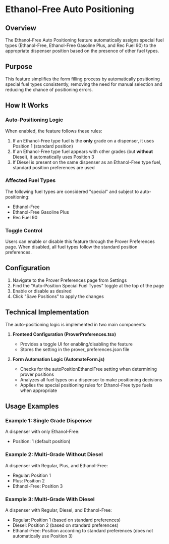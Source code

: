 # Ethanol-Free Auto Positioning

## Overview
The Ethanol-Free Auto Positioning feature automatically assigns special fuel types (Ethanol-Free, Ethanol-Free Gasoline Plus, and Rec Fuel 90) to the appropriate dispenser position based on the presence of other fuel types.

## Purpose
This feature simplifies the form filling process by automatically positioning special fuel types consistently, removing the need for manual selection and reducing the chance of positioning errors.

## How It Works

### Auto-Positioning Logic
When enabled, the feature follows these rules:
1. If an Ethanol-Free type fuel is the **only** grade on a dispenser, it uses Position 1 (standard position)
2. If an Ethanol-Free type fuel appears with other grades (but **without** Diesel), it automatically uses Position 3
3. If Diesel is present on the same dispenser as an Ethanol-Free type fuel, standard position preferences are used

### Affected Fuel Types
The following fuel types are considered "special" and subject to auto-positioning:
- Ethanol-Free
- Ethanol-Free Gasoline Plus
- Rec Fuel 90

### Toggle Control
Users can enable or disable this feature through the Prover Preferences page. When disabled, all fuel types follow the standard position preferences.

## Configuration
1. Navigate to the Prover Preferences page from Settings
2. Find the "Auto-Position Special Fuel Types" toggle at the top of the page
3. Enable or disable as desired
4. Click "Save Positions" to apply the changes

## Technical Implementation
The auto-positioning logic is implemented in two main components:

1. **Frontend Configuration (ProverPreferences.tsx)**
   - Provides a toggle UI for enabling/disabling the feature
   - Stores the setting in the prover_preferences.json file

2. **Form Automation Logic (AutomateForm.js)**
   - Checks for the autoPositionEthanolFree setting when determining prover positions
   - Analyzes all fuel types on a dispenser to make positioning decisions
   - Applies the special positioning rules for Ethanol-Free type fuels when appropriate

## Usage Examples

### Example 1: Single Grade Dispenser
A dispenser with only Ethanol-Free:
- Position: 1 (default position)

### Example 2: Multi-Grade Without Diesel
A dispenser with Regular, Plus, and Ethanol-Free:
- Regular: Position 1
- Plus: Position 2
- Ethanol-Free: Position 3

### Example 3: Multi-Grade With Diesel
A dispenser with Regular, Diesel, and Ethanol-Free:
- Regular: Position 1 (based on standard preferences)
- Diesel: Position 2 (based on standard preferences)
- Ethanol-Free: Position according to standard preferences (does not automatically use Position 3) 